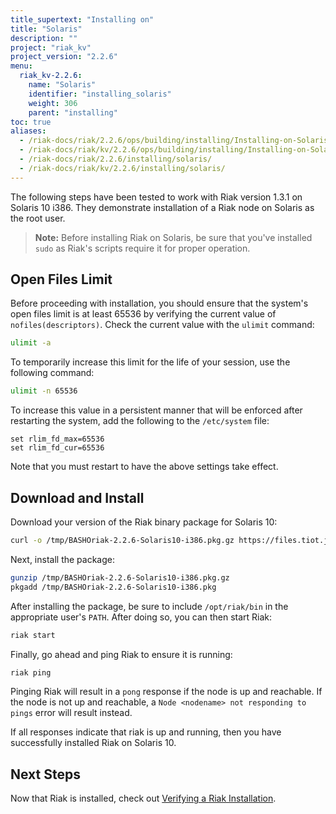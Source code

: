 ```yaml
---
title_supertext: "Installing on"
title: "Solaris"
description: ""
project: "riak_kv"
project_version: "2.2.6"
menu:
  riak_kv-2.2.6:
    name: "Solaris"
    identifier: "installing_solaris"
    weight: 306
    parent: "installing"
toc: true
aliases:
  - /riak-docs/riak/2.2.6/ops/building/installing/Installing-on-Solaris
  - /riak-docs/riak/kv/2.2.6/ops/building/installing/Installing-on-Solaris
  - /riak-docs/riak/2.2.6/installing/solaris/
  - /riak-docs/riak/kv/2.2.6/installing/solaris/
---
```




[install verify]: {{<baseurl>}}riak/kv/2.2.6/setup/installing/verify

The following steps have been tested to work with Riak version 1.3.1 on Solaris 10 i386. They demonstrate installation of a Riak node on Solaris as the root user.

> **Note:** Before installing Riak on Solaris, be sure that you've installed `sudo` as Riak's scripts require it for proper operation.

## Open Files Limit

Before proceeding with installation, you should ensure that the system's open files limit is at least 65536 by verifying the current value of `nofiles(descriptors)`. Check the current value with the `ulimit` command:

```bash
ulimit -a
```

To temporarily increase this limit for the life of your session, use the following command:

```bash
ulimit -n 65536
```

To increase this value in a persistent manner that will be enforced after restarting the system, add the following to the `/etc/system` file:

```
set rlim_fd_max=65536
set rlim_fd_cur=65536
```

Note that you must restart to have the above settings take effect.

## Download and Install

Download your version of the Riak binary package for Solaris 10:

```bash
curl -o /tmp/BASHOriak-2.2.6-Solaris10-i386.pkg.gz https://files.tiot.jp/riak/kv/2.2/2.2.6/solaris/10/BASHOriak-2.2.6-Solaris10-x86_64.pkg.gz
```

Next, install the package:

```bash
gunzip /tmp/BASHOriak-2.2.6-Solaris10-i386.pkg.gz
pkgadd /tmp/BASHOriak-2.2.6-Solaris10-i386.pkg
```

After installing the package, be sure to include `/opt/riak/bin` in the
appropriate user's `PATH`. After doing so, you can then start Riak:

```bash
riak start
```

Finally, go ahead and ping Riak to ensure it is running:

```bash
riak ping
```

Pinging Riak will result in a `pong` response if the node is up and reachable. If the node is not up and reachable, a `Node <nodename> not responding to pings` error will result instead.

If all responses indicate that riak is up and running, then you have successfully installed Riak on Solaris 10.

## Next Steps

Now that Riak is installed, check out [Verifying a Riak Installation][install verify].
